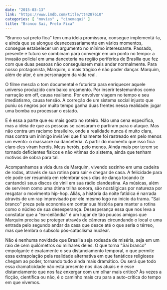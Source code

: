 ```yaml
---
date: "2015-03-13"
link: "https://www.imdb.com/title/tt4287610"
categories: [ "movies" , "cinemaqui" ]
title: "Branco Sai, Preto Fica"
---
```

"Branco sai preto fica" tem uma ideia promissora, consegue implementá-la, e ainda que se alongue desnecessariamente em vários momentos, consegue estabelecer um argumento no mínimo interessante. Passado, presente e futuro se combinam para convergir em um ponto no tempo: a invasão policial em uma danceteria na região periférica de Brasília que fez com que duas pessoas não conseguissem mais andar normalmente. Para nosso protagonista, Marquim, o mais trágico é não poder dançar. Marquim, além de ator, é um personagem da vida real.

O filme mescla o tom documental e futurista para enriquecer aquele universo produzido com baixo orçamento. Por inserir testemunhos como narração em off, causa realismo. Por envolver viagem no tempo e seu imediatismo, causa tensão. A correção de um sistema social injusto que puniu os negros por muito tempo ganha duas frentes nessa realidade: jogar uma bomba ou processar o estado.

E é essa a parte que eu mais gosto no roteiro. Não uma cena específica, mas a ideia de que as pessoas se cansaram e partiram para o ataque. Mas não contra um racismo brasileiro, onde a realidade nunca é muito clara, mas contra um inimigo invisível que finalmente foi rastreado em pelo menos um evento: o massacre na danceteria. A partir do momento que isso fica claro eles viram heróis. Meus heróis, pelo menos. Ainda mais por terem se tornado deficientes físicos e não vítimas do sistema, ainda que tenham motivos de sobra para tal.

Acompanhamos a vida dura de Marquim, vivendo sozinho em uma cadeira de rodas, através de sua rotina para sair e chegar de casa. A felicidade para ele pode ser resumida em relembrar seus dias de dança tocando (e cantando) seus discos de vinil em sua rádio clandestina. As músicas, além de servirem como uma ótima trilha sonora, são nostálgicas por natureza por resgatar o movimento hip-hop. Aliás, a história da noite fatídica é narrada através de um rap improvisado por ele mesmo logo no início da trama. "Sai branco" preza pela economia em contar sua história para manter a rotina como o núcleo de sua desesperança. Desesperança essa que nos leva a constatar que a "ex-ceilândia" é um lugar de tão poucos amigos que Marquim precisa se proteger através de câmeras circundando o local e uma entrada pelo segundo andar da casa que desce até o que seria o térreo, mas que lembra o subsolo pós-cataclisma nuclear.

Não é nenhuma novidade que Brasília seja rodeada de miséria, seja em um raio de cem quilômetros ou milhares deles. O que torna "Sai branco" empolgante é exatamente o seu distanciamento temporal, o que permite essa extrapolação pela realidade alternativa em que fanáticos religiosos chegam ao poder, tornando tudo ainda mais dramático. Ou será que todo essa dramaticidade não está presente nos dias atuais e é esse distanciamento que nos faz enxergar com um olhar mais crítico? Às vezes a ficção, científica ou não, é o caminho mais cru para a auto-crítica do tempo em que vivemos.
